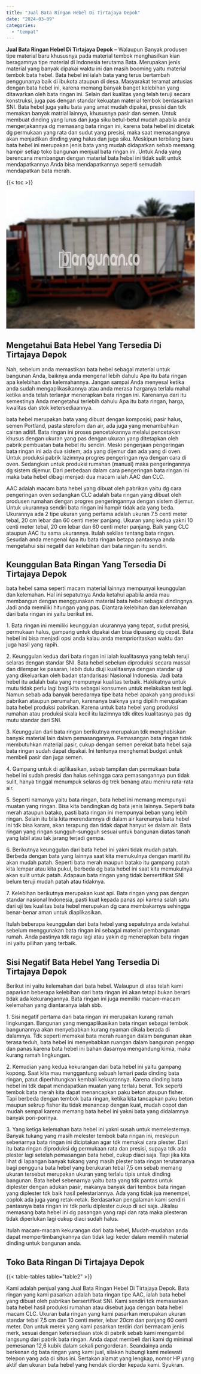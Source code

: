 ```yaml
---
title: "Jual Bata Ringan Hebel Di Tirtajaya Depok"
date: "2024-03-09"
categories: 
  - "tempat"
---
```


**Jual Bata Ringan Hebel Di Tirtajaya Depok** – Walaupun Banyak produsen tipe material baru khususnya pada material tembok menghasilkan kian beragamnya tipe material di Indonesia terutama Bata. Merupakan jenis material yang banyak dipakai waktu ini dan masih booming yaitu material tembok bata hebel. Bata hebel ini ialah bata yang terus bertambah penggunanya baik di ibukota ataupun di desa. Masyarakat teramat antusias dengan bata hebel ini, karena memang banyak banget kelebihan yang ditawarkan oleh bata ringan ini. Selain dari kualitas yang telah teruji secara konstruksi, juga pas dengan standar kekuatan material tembok berdasarkan SNI. Bata hebel juga yaitu bata yang amat mudah dipakai, presisi dan tdk memakan banyak matrial lainnya, khususnya pasir dan semen. Untuk membuat dinding yang lurus dan juga siku betul-betul mudah apabila anda mengerjakannya dg memasang bata ringan ini, karena bata hebel ini dicetak dg permukaan yang rata dan sudut yang presisi, maka saat memasangnya akan menjadikan dinding yang halus dan juga siku. Meskipun terbilang baru bata hebel ini merupakan jenis bata yang mudah didapatkan sebab memang hampir setiap toko bangunan menjual bata ringan ini. Untuk Anda yang berencana membangun dengan material bata hebel ini tidak sulit untuk mendapatkannya Anda bisa mendapatkannya seperti semudah mendapatkan bata merah.

{{< toc >}}

![Jual Bata Ringan Hebel Di Tirtajaya Depok](/images/jual-hebel-murah-10.png)

## Mengetahui Bata Hebel Yang Tersedia Di Tirtajaya Depok

Nah, sebelum anda memastikan bata hebel sebagai material untuk bangunan Anda, baiknya anda mengenal lebih dahulu Apa itu bata ringan apa kelebihan dan kelemahannya. Jangan sampai Anda menyesal ketika anda sudah mengaplikasikannya atau anda merasa harganya terlalu mahal ketika anda telah terlanjur menerapkan bata ringan ini. Karenanya dari itu semestinya Anda mengetahui terlebih dahulu Apa itu bata ringan, harga, kwalitas dan stok ketersediaannya.

bata hebel merupakan bata yang dibuat dengan komposisi; pasir halus, semen Portland, pasta sterofom dan air, ada juga yang menambahkan cairan aditif. Bata ringan ini proses pencetakannya melalui pencetakan khusus dengan ukuran yang pas dengan ukuran yang ditetapkan oleh pabrik pembuatan bata hebel itu sendiri. Meski pengerjaan pengeringan bata ringan ini ada dua sistem, ada yang dijemur dan ada yang di oven. Untuk produksi pabrik lazimnya progres pengeringan nya dengan cara di oven. Sedangkan untuk produksi rumahan (manual) maka pengeringannya dg sistem dijemur. Dari perbedaan dalam cara pengeringan bata ringan ini maka bata hebel dibagi menjadi dua macam ialah AAC dan CLC.

AAC adalah macam bata hebel yang dibuat oleh pabrikan yaitu dg cara pengeringan oven sedangkan CLC adalah bata ringan yang dibuat oleh produsen rumahan dengan progres pengeringannya dengan sistem dijemur. Untuk ukurannya sendiri bata ringan ini hampir tidak ada yang beda. Ukurannya ada 2 tipe ukuran yang pertama adalah ukuran 7.5 centi meter tebal, 20 cm lebar dan 60 centi meter panjang. Ukuran yang kedua yakni 10 centi meter tebal, 20 cm lebar dan 60 centi meter panjang. Baik yang CLC ataupun AAC itu sama ukurannya. Itulah sekilas tentang bata ringan. Sesudah anda mengenal Apa itu bata ringan betapa pantasnya anda mengetahui sisi negatif dan kelebihan dari bata ringan itu sendiri.

## Keunggulan Bata Ringan Yang Tersedia Di Tirtajaya Depok

bata hebel sama seperti macam material lainnya mempunyai keunggulan dan kelemahan. Hal ini sepatutnya Anda ketahui apabila anda mau membangun dengan menggunakan material bata hebel sebagai dindingnya. Jadi anda memiliki hitungan yang pas. Diantara kelebihan dan kelemahan dari bata ringan ini yaitu berikut ini.

1\. Bata ringan ini memiliki keunggulan ukurannya yang tepat, sudut presisi, permukaan halus, gampang untuk dipakai dan bisa dipasang dg cepat. Bata hebel ini bisa menjadi opsi anda kalau anda memprioritaskan waktu dan juga hasil yang rapih.

2\. Keunggulan kedua dari bata ringan ini ialah kualitasnya yang telah teruji selaras dengan standar SNI. Bata hebel sebelum diproduksi secara massal dan dilempar ke pasaran, lebih dulu diuji kualitasnya dengan standar uji yang dikeluarkan oleh badan standarisasi Nasional Indonesia. Jadi bata hebel itu adalah bata yang mempunyai kualitas terbaik. Hakikatnya untuk mutu tidak perlu lagi bagi kita sebagai konsumen untuk melakukan test lagi. Namun sebab ada banyak beredarnya tipe bata hebel apakah yang produksi pabrikan ataupun perumahan, karenanya baiknya yang dipilih merupakan bata hebel produksi pabrikan. Karena untuk bata hebel yang produksi rumahan atau produksi skala kecil itu lazimnya tdk dites kualitasnya pas dg mutu standar dari SNI.

3\. Keunggulan dari bata ringan berikutnya merupakan tdk menghabiskan banyak material lain dalam pemasangannya. Pemasangan bata ringan tidak membutuhkan material pasir, cukup dengan semen perekat bata hebel saja bata ringan sudah dapat dipakai. Ini tentunya menghemat budget untuk membeli pasir dan juga semen.

4\. Gampang untuk di aplikasikan, sebab tampilan dan permukaan bata hebel ini sudah presisi dan halus sehingga cara pemasangannya pun tidak sulit, hanya tinggal menumpuk selaras dg trek benang atau meniru rata-rata air.

5\. Seperti namanya yaitu bata ringan, bata hebel ini memang mempunyai muatan yang ringan. Bisa kita bandingkan dg bata jenis lainnya. Seperti bata merah ataupun batako, pasti bata ringan ini mempunyai beban yang lebih ringan. Selain itu bila kita merendamnya di dalam air karenanya bata hebel ini tdk bisa karam, akan terapung dan tidak dapat hanyut ke dalam air. Bata ringan yang ringan sungguh-sungguh sesuai untuk bangunan diatas tanah yang labil atau tak jarang terjadi gempa.

6\. Berikutnya keunggulan dari bata hebel ini yakni tidak mudah patah. Berbeda dengan bata yang lainnya saat kita memukulnya dengan martil itu akan mudah patah. Seperti bata merah maupun batako itu gampang patah kita lempar atau kita pukul, berbeda dg bata hebel ini saat kita memukulnya akan sulit untuk patah. Adapaun bata ringan yang tidak bersertifikat SNI belum teruji mudah patah atau tidaknya.

7\. Kelebihan berikutnya merupakan kuat api. Bata ringan yang pas dengan standar nasional Indonesia, pasti kuat kepada panas api karena salah satu dari uji tes kualitas bata hebel merupakan dg cara membakarnya sehingga benar-benar aman untuk diaplikasikan.

Itulah beberapa keunggulan dari bata hebel yang sepatutnya anda ketahui sebelum menggunakan bata ringan ini sebagai material pembangunan rumah. Anda pastinya tdk ragu lagi atau yakin dg menerapkan bata ringan ini yaitu pilihan yang terbaik.

## Sisi Negatif Bata Hebel Yang Tersedia Di Tirtajaya Depok

Berikut ini yaitu kelemahan dari bata hebel. Walaupun di atas telah kami paparkan beberapa kelebihan dari bata ringan ini akan tetapi bukan berarti tidak ada kekurangannya. Bata ringan ini juga memiliki macam-macam kelemahan yang diantaranya ialah sbb.

1\. Sisi negatif pertama dari bata ringan ini merupakan kurang ramah lingkungan. Bangunan yang mengaplikasikan bata ringan sebagai tembok bangunannya akan menyebabkan kurang nyaman dikala berada di dalamnya. Tdk seperti memakai bata merah ruangan dalam bangunan akan terasa teduh, bata hebel ini menyebabkan ruangan dalam bangunan pengap dan panas karena bata hebel ini bahan dasarnya mengandung kimia, maka kurang ramah lingkungan.

2\. Kemudian yang kedua kekurangan dari bata hebel ini yaitu gampang kopong. Saat kita mau menggantung sebuah lemari pada dinding bata ringan, patut diperhitungkan kembali kekuatannya. Karena dinding bata hebel ini tdk dapat mendapatkan muatan yang terlalu berat. Tdk seperti tembok bata merah kita dapat menancapkan paku beton ataupun fisher. Tapi berbeda dengan tembok bata ringan, ketika kita tancapkan paku beton maupun sekrup fisher itu tidak menancap dengan kuat, mudah copot dan mudah sempal karena memang bata hebel ini yakni bata yang didalamnya banyak pori-porinya.

3\. Yang ketiga kelemahan bata hebel ini yakni susah untuk memelesternya. Banyak tukang yang masih melester tembok bata ringan ini, meskipun sebenarnya bata ringan ini diciptakan agar tdk memakai cara plester. Dari itu bata ringan diproduksi dg permukaan rata dan presisi, supaya tdk ada plester lagi setelah pemasangan bata hebel, cukup diaci saja. Tapi jika kita lihat di lapangan banyak tukang yang masih plester bata ringan terutamanya bagi pengguna bata hebel yang berukuran tebal 7,5 cm sebab memang ukuran tersebut merupakan ukuran yang terlalu tipis untuk dinding bangunan. Bata hebel sebenarnya yaitu bata yang tdk pantas untuk diplester dengan adukan pasir, makanya banyak dari tembok bata ringan yang diplester tdk baik hasil pelestariannya. Ada yang tidak jua menempel, coplok ada juga yang retak-retak. Berdasarkan pengalaman kami sendiri pantasnya bata ringan ini tdk perlu diplester cukup di aci saja. Jikalau memasang bata hebel ini dg pasangan yang rapi dan rata maka plesteran tidak diperlukan lagi cukup diaci sudah halus.

Itulah macam-macam kekurangan dari bata hebel, Mudah-mudahan anda dapat mempertimbangkannya dan tidak lagi keder dalam memilih material dinding untuk bangunan anda.

## Toko Bata Ringan Di Tirtajaya Depok

{{< table-tables table="table2" >}}

Kami adalah penjual yang Jual Bata Ringan Hebel Di Tirtajaya Depok. Bata ringan yang kami pasarkan adalah bata ringan tipe AAC, ialah bata hebel yang dibuat oleh pabrikan bersertifikat SNI. Kami sendiri tdk memasarkan bata hebel hasil produksi rumahan atau disebut juga dengan bata hebel macam CLC. Ukuran bata ringan yang kami pasarkan merupakan ukuran standar tebal 7,5 cm dan 10 centi meter, lebar 20cm dan panjang 60 centi meter. Dan untuk merek yang kami pasarkan terdiri dari bermacam jenis merk, sesuai dengan ketersediaan stok di pabrik sebab kami mengambil langsung dari pabrik bata ringan. Anda dapat membeli dari kami dg minimal pemesanan 12,6 kubik dalam sekali pengorderan. Seandainya anda berkenan dg bata ringan yang kami jual, silakan hubungi kami melewati telepon yang ada di situs ini. Sertakan alamat yang lengkap, nomor HP yang aktif dan ukuran bata hebel yang hendak diorder kepada kami. Syukran.
